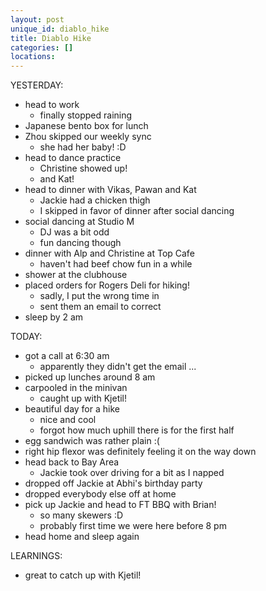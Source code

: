 ```yaml
---
layout: post
unique_id: diablo_hike
title: Diablo Hike
categories: []
locations: 
---
```


YESTERDAY:
* head to work
  * finally stopped raining
* Japanese bento box for lunch
* Zhou skipped our weekly sync
  * she had her baby! :D
* head to dance practice
  * Christine showed up!
  * and Kat!
* head to dinner with Vikas, Pawan and Kat
  * Jackie had a chicken thigh
  * I skipped in favor of dinner after social dancing
* social dancing at Studio M
  * DJ was a bit odd
  * fun dancing though
* dinner with Alp and Christine at Top Cafe
  * haven't had beef chow fun in a while
* shower at the clubhouse
* placed orders for Rogers Deli for hiking!
  * sadly, I put the wrong time in
  * sent them an email to correct
* sleep by 2 am

TODAY:
* got a call at 6:30 am
  * apparently they didn't get the email ...
* picked up lunches around 8 am
* carpooled in the minivan
  * caught up with Kjetil!
* beautiful day for a hike
  * nice and cool
  * forgot how much uphill there is for the first half
* egg sandwich was rather plain :(
* right hip flexor was definitely feeling it on the way down
* head back to Bay Area
  * Jackie took over driving for a bit as I napped
* dropped off Jackie at Abhi's birthday party
* dropped everybody else off at home
* pick up Jackie and head to FT BBQ with Brian!
  * so many skewers :D
  * probably first time we were here before 8 pm
* head home and sleep again

LEARNINGS:
* great to catch up with Kjetil!
